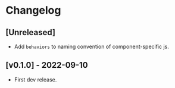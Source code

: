 # Changelog

## [Unreleased]

- Add `behaviors` to naming convention of component-specific js.

## [v0.1.0] - 2022-09-10

- First dev release.
